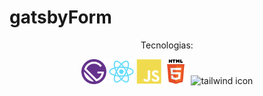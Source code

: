 # gatsbyForm

<p align="center">
Tecnologias:
</p>
<p align="center">
<img src="https://raw.githubusercontent.com/devicons/devicon/7a4ca8aa871d6dca81691e018d31eed89cb70a76/icons/gatsby/gatsby-plain.svg" alt="gatsby icon"  width="40" height="40"/>
<img src="https://raw.githubusercontent.com/devicons/devicon/c7d326b6009e60442abc35fa45706d6f30ee4c8e/icons/react/react-original.svg" alt="react icon" width="40" height="40"/>
<img src="https://raw.githubusercontent.com/devicons/devicon/7a4ca8aa871d6dca81691e018d31eed89cb70a76/icons/javascript/javascript-plain.svg" alt="javaSscript icon" width="40" height="40"/>
<img src="https://raw.githubusercontent.com/devicons/devicon/master/icons/html5/html5-original-wordmark.svg" alt="html5 icon"  width="40" height="40"/>
<img src="https://raw.githubusercontent.com/devicons/devicon/master/icons/tailwind/tailwind-original.svg" alt="tailwind icon"  width="40" height="40"/>
</p>
